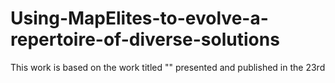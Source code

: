 # Using-MapElites-to-evolve-a-repertoire-of-diverse-solutions
This work is based on the work titled "" presented and published in the 23rd 
